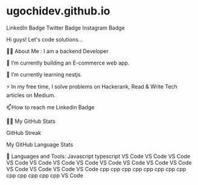 # ugochidev.github.io


LinkedIn Badge Twitter Badge Instagram Badge

Hi guys! Let's code solutions... 

👨‍💻 About Me :
I am a backend Developer 

🔭 I’m currently building an E-commerce web app.

🌱 I’m currently learning nestjs.

⚡ In my free time, I solve problems on Hackerank, Read & Write Tech articles on Medium.

📫How to reach me Linkedin Badge

👨🏻‍
My GitHub Stats

GitHub Streak

My GitHub Language Stats



🧰 Languages and Tools:
Javascript typescript VS Code VS Code VS Code VS Code VS Code VS Code VS Code VS Code VS Code VS Code VS Code VS Code VS Code VS Code VS Code cpp cpp cpp cpp cpp cpp cpp cpp cpp cpp cpp cpp cpp VS Code
